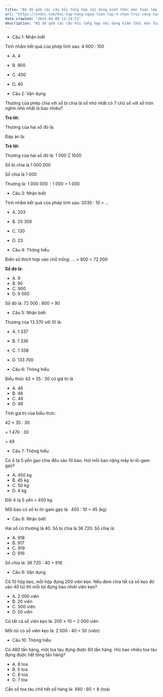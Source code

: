 ```yaml
---
title: "Bộ đề gồm các câu hỏi tổng hợp nội dung kiến thức môn Toán lớp 4 đã học ở Tuần 22 trong chương trình Toán lớp 4 Tập 2 sách Chân trời sáng tạo, giúp các em ôn tập và luyện giải các dạng bài tập Toán lớp 4. Mời các em cùng luyện tập."
url: "https://vndoc.com/bai-tap-hang-ngay-toan-lop-4-chan-troi-sang-tao-tuan-22-thu-3-335562"
date_crawled: "2025-04-09 11:24:51"
description: "Bộ đề gồm các câu hỏi tổng hợp nội dung kiến thức môn Toán lớp 4 đã học ở Tuần 22 trong chương trình Toán lớp 4 Tập 2 sách Chân trời sáng tạo, giúp các em ôn tập và luyện giải các dạng bài tập Toán lớp 4. Mời các em cùng luyện tập."
---
```


* Câu 1:  Nhận biết

Tính nhẩm kết quả của phép tính sau: 4 000 : 100

  * A. 4 
  * B. 900 
  * C. 400 
  * D. 40 



* Câu 2:  Vận dụng

Thương của phép chia với số bị chia là số nhỏ nhất có 7 chữ số với số tròn nghìn nhỏ nhất là bao nhiêu?

**Trả lời:**

Thương của hai số đó là: 

Đáp án là:

**Trả lời:**

Thương của hai số đó là: 1 000 || 1000

Số bị chia là 1 000 000

Số chia là 1 000

Thương là: 1 000 000  : 1 000 = 1 000

* Câu 3:  Nhận biết

Tính nhẩm kết quả của phép tính sau: 2030 : 10 = ...

  * A. 203 
  * B. 20 300 
  * C. 130 
  * D. 23 



* Câu 4:  Thông hiểu

Điền số thích hợp vào chỗ trống: ... × 800 = 72 000

**Số đó là:**

  * A. 9 
  * B. 90 
  * C. 900 
  * D. 9 000 



Số đó là: 72 000 : 800 = 90

* Câu 5:  Nhận biết

Thương của 13 370 với 10 là:

  * A. 1 337 
  * B. 1 336 
  * C. 1 338 
  * D. 133 700 



* Câu 6:  Thông hiểu

Biểu thức 42 × 35 : 30 có giá trị là

  * A. 46 
  * B. 48 
  * C. 48 
  * D. 49 



Tính giá trị của biểu thức:

42 × 35 : 30

= 1 470 : 30

= 49

* Câu 7:  Thông hiểu

Có 4 tạ 5 yến gạo chia đều vào 10 bao. Hỏi mỗi bao nặng mấy ki-lô-gam gạo?

  * A. 450 kg 
  * B. 45 kg 
  * C. 50 kg 
  * D. 4 kg 



Đổi 4 tạ 5 yến = 450 kg

Mỗi bao có số ki-lô-gam gạo là:  450 : 10 = 45 (kg)

* Câu 8:  Nhận biết

Hai số có thương là 40. Số bị chia là 36 720. Số chia là: 

  * A. 918 
  * B. 917 
  * C. 919 
  * D. 916 



Số chia là: 36 720 : 40 = 918

* Câu 9:  Vận dụng

Có 10 hộp kẹo, mỗi hộp đựng 200 viên kẹo. Nếu đem chia tất cả số kẹo đó vào 40 túi thì mỗi túi đựng bao nhiêi viên kẹo? 

  * A. 2 000 viên 
  * B. 20 viên 
  * C. 500 viên 
  * D. 50 viên 



Có tất cả số viên kẹo là: 200 × 10 = 2 000 viên

Mỗi túi có số viên kẹo là: 2 000 : 40 = 50 (viên)

* Câu 10:  Thông hiểu

Có 480 tấn hàng, một toa tàu đựng được 60 tấn hàng. Hỏi bao nhiêu toa tàu đựng được hết tổng tấn hàng?

  * A. 8 toa 
  * B. 5 toa 
  * C. 6 toa 
  * D. 7 toa 



Cần số toa tàu chở hết số hàng là: 480 : 60 = 8 (toa)
